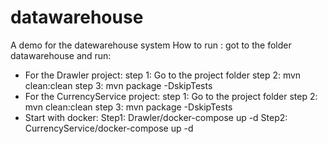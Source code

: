 # datawarehouse
A demo for the datewarehouse system
How to run :
got to the folder datawarehouse and run:
* For the Drawler project:
step 1: Go to the project folder
step 2: mvn clean:clean
step 3: mvn package -DskipTests
* For the CurrencyService project:
step 1: Go to the project folder
step 2: mvn clean:clean
step 3: mvn package -DskipTests
* Start with docker:
Step1: Drawler/docker-compose up -d
Step2: CurrencyService/docker-compose up -d
